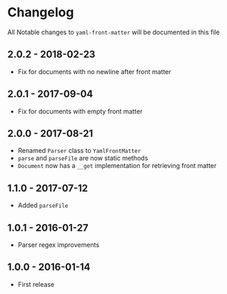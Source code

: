# Changelog

All Notable changes to `yaml-front-matter` will be documented in this file

## 2.0.2 - 2018-02-23
- Fix for documents with no newline after front matter

## 2.0.1 - 2017-09-04
- Fix for documents with empty front matter

## 2.0.0 - 2017-08-21
- Renamed `Parser` class to `YamlFrontMatter`
- `parse` and `parseFile` are now static methods
- `Document` now has a `__get` implementation for retrieving front matter

## 1.1.0 - 2017-07-12
- Added `parseFile`

## 1.0.1 - 2016-01-27
- Parser regex improvements

## 1.0.0 - 2016-01-14
- First release
